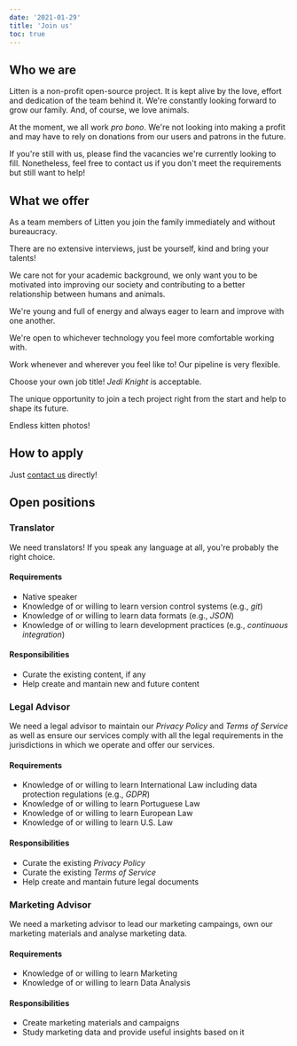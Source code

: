 ```yaml
---
date: '2021-01-29'
title: 'Join us'
toc: true
---
```


## Who we are

Litten is a non-profit open-source project. It is kept alive by the love, effort and dedication of the team behind it. We're constantly looking forward to grow our family. And, of course, we love animals.

At the moment, we all work _pro bono_. We're not looking into making a profit and may have to rely on donations from our users and patrons in the future.

If you're still with us, please find the vacancies we're currently looking to fill. Nonetheless, feel free to contact us if you don't meet the requirements but still want to help!

## What we offer

As a team members of Litten you join the family immediately and without bureaucracy.

There are no extensive interviews, just be yourself, kind and bring your talents!

We care not for your academic background, we only want you to be motivated into improving our society and contributing to a better relationship between humans and animals.

We're young and full of energy and always eager to learn and improve with one another.

We're open to whichever technology you feel more comfortable working with.

Work whenever and wherever you feel like to! Our pipeline is very flexible.

Choose your own job title! _Jedi Knight_ is acceptable.

The unique opportunity to join a tech project right from the start and help to shape its future.

Endless kitten photos!

## How to apply

Just [contact us][contactus] directly!

## Open positions

### Translator

We need translators! If you speak any language at all, you're probably the right
choice.

#### Requirements

- Native speaker
- Knowledge of or willing to learn version control systems (e.g., _git_)
- Knowledge of or willing to learn data formats (e.g., _JSON_)
- Knowledge of or willing to learn development practices (e.g., _continuous integration_)

#### Responsibilities

- Curate the existing content, if any
- Help create and mantain new and future content

### Legal Advisor

We need a legal advisor to maintain our _Privacy Policy_ and _Terms of Service_ as well as ensure our services comply with all the legal requirements in the jurisdictions in which we operate and offer our services.

#### Requirements

- Knowledge of or willing to learn International Law including data protection regulations (e.g., _GDPR_)
- Knowledge of or willing to learn Portuguese Law
- Knowledge of or willing to learn European Law
- Knowledge of or willing to learn U.S. Law

#### Responsibilities

- Curate the existing _Privacy Policy_
- Curate the existing _Terms of Service_
- Help create and mantain future legal documents

### Marketing Advisor

We need a marketing advisor to lead our marketing campaings, own our marketing materials and analyse marketing data.

#### Requirements

- Knowledge of or willing to learn Marketing
- Knowledge of or willing to learn Data Analysis

#### Responsibilities

- Create marketing materials and campaigns
- Study marketing data and provide useful insights based on it

<!-- References -->

[contactus]: /help-and-contacts
